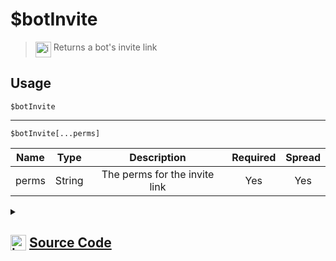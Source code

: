 # $botInvite
> <img align="top" src="https://upload.wikimedia.org/wikipedia/commons/thumb/e/e4/Infobox_info_icon.svg/160px-Infobox_info_icon.svg.png?20150409153300" alt="image" width="25" height="auto"> Returns a bot's invite link
## Usage
```
$botInvite
```
---
```
$botInvite[...perms]
```
| Name | Type | Description | Required | Spread
| :---: | :---: | :---: | :---: | :---: |
perms | String | The perms for the invite link | Yes | Yes
<details>
<summary>
    
## <img align="top" src="https://cdn4.iconfinder.com/data/icons/iconsimple-logotypes/512/github-512.png" alt="image" width="25" height="auto">  [Source Code](https://github.com/tryforge/ForgeScript-V2/blob/main/src/native/botInvite.ts)
    
</summary>
    
```ts
import { OAuth2Scopes, PermissionFlagsBits, PermissionsString } from "discord.js"
import { ArgType, NativeFunction, Return } from "../structures"

export default new NativeFunction({
    name: "$botInvite",
    version: "1.0.0",
    description: "Returns a bot's invite link",
    brackets: false,
    unwrap: true,
    args: [
        {
            name: "perms",
            description: "The perms for the invite link",
            rest: true,
            type: ArgType.String,
            required: true,
        },
    ],
    execute(ctx, [perms]) {
        return Return.success(
            ctx.client.generateInvite({
                scopes: [OAuth2Scopes.Bot],
                permissions: (perms as PermissionsString[]) || ["Administrator"],
            })
        )
    },
})

```
    
</details>